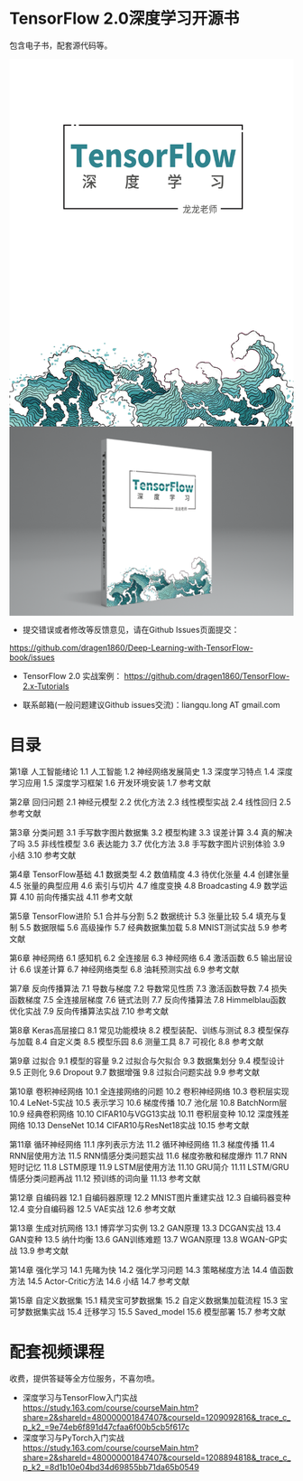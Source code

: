 # TensorFlow 2.0深度学习开源书

包含电子书，配套源代码等。

<p align="center">
  <img src="assets/1.jpg" align="center" width="600">
  <img src="assets/2.png" align="center" width="600">
</p>

-	提交错误或者修改等反馈意见，请在Github Issues页面提交：

https://github.com/dragen1860/Deep-Learning-with-TensorFlow-book/issues

-	TensorFlow 2.0 实战案例：
https://github.com/dragen1860/TensorFlow-2.x-Tutorials

-	联系邮箱(一般问题建议Github issues交流)：liangqu.long AT gmail.com

# 目录
第1章 人工智能绪论
  1.1 人工智能
  1.2 神经网络发展简史
  1.3 深度学习特点
  1.4 深度学习应用
  1.5 深度学习框架
  1.6 开发环境安装
  1.7 参考文献

第2章 回归问题
  2.1 神经元模型
  2.2 优化方法
  2.3 线性模型实战
  2.4 线性回归
  2.5 参考文献

第3章 分类问题
  3.1 手写数字图片数据集
  3.2 模型构建
  3.3 误差计算
  3.4 真的解决了吗
  3.5 非线性模型
  3.6 表达能力
  3.7 优化方法
  3.8 手写数字图片识别体验
  3.9 小结
  3.10 参考文献

第4章 TensorFlow基础
  4.1 数据类型
  4.2 数值精度
  4.3 待优化张量
  4.4 创建张量
  4.5 张量的典型应用
  4.6 索引与切片
  4.7 维度变换
  4.8 Broadcasting
  4.9 数学运算
  4.10 前向传播实战
  4.11 参考文献

第5章 TensorFlow进阶
  5.1 合并与分割
  5.2 数据统计
  5.3 张量比较
  5.4 填充与复制
  5.5 数据限幅
  5.6 高级操作
  5.7 经典数据集加载
  5.8 MNIST测试实战
  5.9 参考文献

第6章 神经网络
  6.1 感知机
  6.2 全连接层
  6.3 神经网络
  6.4 激活函数
  6.5 输出层设计
  6.6 误差计算
  6.7 神经网络类型
  6.8 油耗预测实战
  6.9 参考文献

第7章 反向传播算法
  7.1 导数与梯度
  7.2 导数常见性质
  7.3 激活函数导数
  7.4 损失函数梯度
  7.5 全连接层梯度
  7.6 链式法则
  7.7 反向传播算法
  7.8 Himmelblau函数优化实战
  7.9 反向传播算法实战
  7.10 参考文献

第8章 Keras高层接口
  8.1 常见功能模块
  8.2 模型装配、训练与测试
  8.3 模型保存与加载
  8.4 自定义类
  8.5 模型乐园
  8.6 测量工具
  8.7 可视化
  8.8 参考文献

第9章 过拟合
  9.1 模型的容量
  9.2 过拟合与欠拟合
  9.3 数据集划分
  9.4 模型设计
  9.5 正则化
  9.6 Dropout
  9.7 数据增强
  9.8 过拟合问题实战
  9.9 参考文献

第10章 卷积神经网络
  10.1 全连接网络的问题
  10.2 卷积神经网络
  10.3 卷积层实现
  10.4 LeNet-5实战
  10.5 表示学习
  10.6 梯度传播
  10.7 池化层
  10.8 BatchNorm层
  10.9 经典卷积网络
  10.10 CIFAR10与VGG13实战
  10.11 卷积层变种
  10.12 深度残差网络
  10.13 DenseNet
  10.14 CIFAR10与ResNet18实战
  10.15 参考文献

第11章 循环神经网络
  11.1 序列表示方法
  11.2 循环神经网络
  11.3 梯度传播
  11.4 RNN层使用方法
  11.5 RNN情感分类问题实战
  11.6 梯度弥散和梯度爆炸
  11.7 RNN短时记忆
  11.8 LSTM原理
  11.9 LSTM层使用方法
  11.10 GRU简介
  11.11 LSTM/GRU情感分类问题再战
  11.12 预训练的词向量
  11.13 参考文献

第12章 自编码器
  12.1 自编码器原理
  12.2 MNIST图片重建实战
  12.3 自编码器变种
  12.4 变分自编码器
  12.5 VAE实战
  12.6 参考文献

第13章 生成对抗网络
  13.1 博弈学习实例
  13.2 GAN原理
  13.3 DCGAN实战
  13.4 GAN变种
  13.5 纳什均衡
  13.6 GAN训练难题
  13.7 WGAN原理
  13.8 WGAN-GP实战
  13.9 参考文献

第14章 强化学习
  14.1 先睹为快
  14.2 强化学习问题
  14.3 策略梯度方法
  14.4 值函数方法
  14.5 Actor-Critic方法
  14.6 小结
  14.7 参考文献

第15章 自定义数据集
  15.1 精灵宝可梦数据集
  15.2 自定义数据集加载流程
  15.3 宝可梦数据集实战
  15.4 迁移学习
  15.5 Saved_model
  15.6 模型部署
  15.7 参考文献





#	配套视频课程

收费，提供答疑等全方位服务，不喜勿喷。

- 深度学习与TensorFlow入门实战
https://study.163.com/course/courseMain.htm?share=2&shareId=480000001847407&courseId=1209092816&_trace_c_p_k2_=9e74eb6f891d47cfaa6f00b5cb5f617c
- 深度学习与PyTorch入门实战
https://study.163.com/course/courseMain.htm?share=2&shareId=480000001847407&courseId=1208894818&_trace_c_p_k2_=8d1b10e04bd34d69855bb71da65b0549


